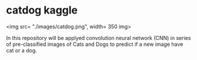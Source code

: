 # catdog kaggle

<img src= "./images/catdog.png", width= 350 img>

  In this repository  will be applyed convolution neural network (CNN) in series of
pre-classified images of Cats and Dogs to predict if a new image have cat or a dog.
